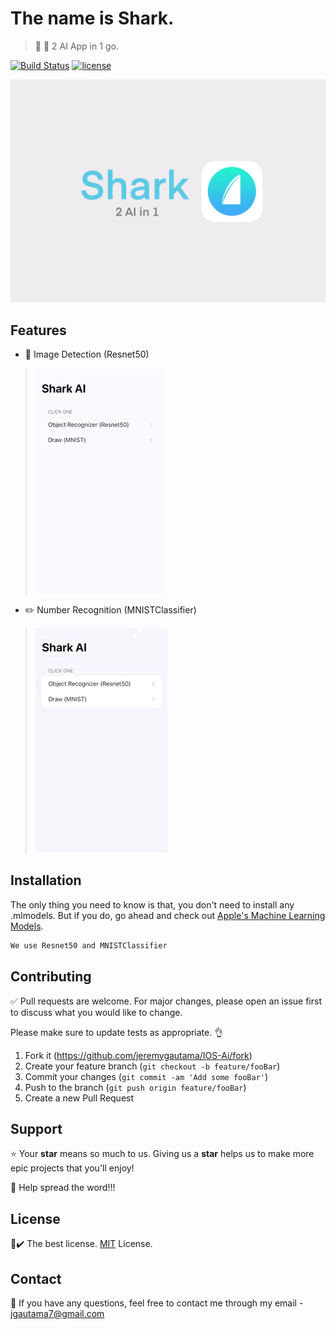 # The name is Shark. 

> 📱 🦈 2 AI App in 1 go. 

[![Build Status](https://img.shields.io/travis/npm/cli/latest.svg)](https://travis-ci.org/npm/cli)
[![license](https://img.shields.io/github/license/mashape/apistatus.svg)](LICENSE)

![](images/sharkPoster.jpg)

## Features
- 🌇 Image Detection (Resnet50) 

>![](images/recognizer.gif)

- ✏️ Number Recognition (MNISTClassifier)

>![](images/draw.gif)

## Installation
The only thing you need to know is that, you don't need to install any .mlmodels. But if you do, go ahead and check out [Apple's Machine Learning Models](https://developer.apple.com/machine-learning/models/).
```bash
We use Resnet50 and MNISTClassifier
```

## Contributing
✅ Pull requests are welcome. For major changes, please open an issue first to discuss what you would like to change.

Please make sure to update tests as appropriate. 👌

1. Fork it (<https://github.com/jeremygautama/IOS-Ai/fork>)
2. Create your feature branch (`git checkout -b feature/fooBar`)
3. Commit your changes (`git commit -am 'Add some fooBar'`)
4. Push to the branch (`git push origin feature/fooBar`)
5. Create a new Pull Request

## Support
⭐️ Your **star** means so much to us. Giving us a **star** helps us to make more epic projects that you'll enjoy!

📢 Help spread the word!!!

## License
📄✔️ The best license. [MIT](https://github.com/jeremygautama/IOS-Ai/blob/master/LICENSE.md) License.

## Contact
👤 If you have any questions, feel free to contact me through my email - jgautama7@gmail.com

